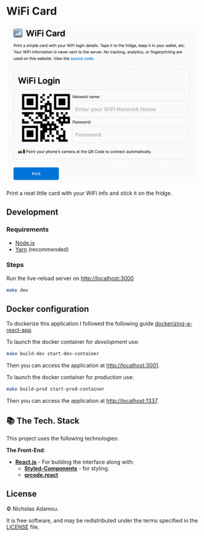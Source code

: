 # WiFi Card

![preview](preview.png)

Print a neat little card with your WiFi info and stick it on the fridge.

## Development

### Requirements

- [Node.js](https://nodejs.org/en/)
- [Yarn](https://yarnpkg.com/en/) (recommended)

### Steps

Run the live-reload server on <http://localhost:3000>

```bash
make dev
```

## Docker configuration

To dockerize this application I followed the following guide [dockerizing-a-react-app](https://mherman.org/blog/dockerizing-a-react-app/).

To launch the docker container for *development* use:

```bash
make build-dev start-dev-container
```

Then you can access the application at <http://localhost:3001>.

To launch the docker container for *production* use:

```bash
make build-prod start-prod-container
```

Then you can access the application at <http://localhost:1337>.

## 📚 The Tech. Stack

This project uses the following technologies:

**The Front-End**:

- [**React.js**](https://reactjs.org/) - For building the interface along with:
  - [**Styled-Components**](https://www.styled-components.com/) - for styling.
  - [**qrcode.react**](https://github.com/zpao/qrcode.react)

## License

© Nicholas Adamou.

It is free software, and may be redistributed under the terms specified in the [LICENSE] file.

[license]: LICENSE
